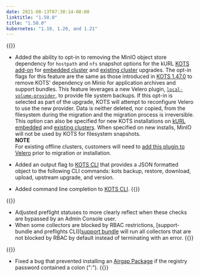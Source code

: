 ```yaml
---
date: 2021-08-13T07:30:14-08:00
linktitle: "1.50.0"
title: "1.50.0"
kubernetes: "1.19, 1.20, and 1.21"
---
```


{{<features>}}
* Added the ability to opt-in to removing the MinIO object store dependency for `hostpath` and `nfs` snapshot options for the kURL [KOTS add-on](https://kurl.sh/docs/add-ons/kots#advanced-install-options) for [embedded cluster](/kotsadm/installing/installing-embedded-cluster/) and [existing cluster](/kotsadm/updating/updating-admin-console/#online-installations) upgrades. The opt-in flags for this feature are the same as those introduced in [KOTS 1.47.0](/release-notes/#1470) to remove KOTS' dependency on Minio for application archives and support bundles. This feature leverages a new Velero plugin, [`local-volume-provider`](https://github.com/replicatedhq/local-volume-provider), to provide file system backups. If this opt-in is selected as part of the upgrade, KOTS will attempt to reconfigure Velero to use the new provider. Data is neither deleted, nor copied, from the filesystem during the migration and  the migration process is irreversible. This option can also be specified for new KOTS installations on [kURL embedded](https://kurl.sh/docs/add-ons/kots#advanced-install-options) and [existing clusters](https://kots.io/kotsadm/installing/online-install/#kots-install). When specified on new installs, MinIO will not be used by KOTS for filesystem snapshots.  
**NOTE**  
For existing offline clusters, customers will need to [add this plugin to Velero](https://github.com/replicatedhq/local-volume-provider) prior to migration or installation.
 
* Added an output flag to [KOTS CLI](/kots-cli/getting-started/) that provides a JSON formatted object to the following CLI commands: kots backup, restore, download, upload, upstream upgrade, and version.
 
 * Added command line completion to [KOTS CLI](/kots-cli/getting-started/).
{{</features>}}

{{<changes>}}
 * Adjusted preflight statuses to more clearly reflect when these checks are bypassed by an Admin Console user.
 * When some collectors are blocked by RBAC restrictions, [support-bundle and preflights CLI]([support bundle](/kotsadm/troubleshooting/support-bundle/) will run all collectors that are not blocked by RBAC by default instead of terminating with an error.
{{</changes>}}

{{<fixes>}}
 * Fixed a bug that prevented installing an [Airgap Package](/kotsadm/installing/airgap-packages/) if the registry password contained a colon (":").
{{</fixes>}}
